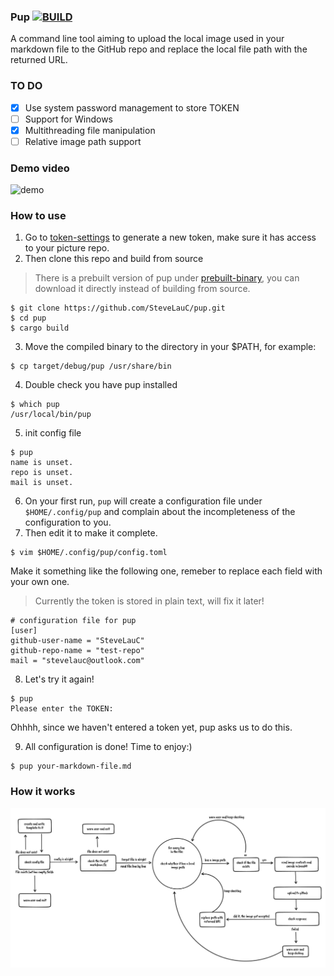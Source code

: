 ### Pup [![BUILD](https://github.com/stevelauc/pup/workflows/Rust/badge.svg)](https://github.com/stevelauc/pup/actions/workflows/build.yml)
A command line tool aiming to upload the local image used in your markdown file to
the GitHub repo and replace the local file path with the returned URL.

### TO DO
- [x] Use system password management to store TOKEN
- [ ] Support for Windows 
- [x] Multithreading file manipulation
- [ ] Relative image path support

### Demo video
![demo](https://user-images.githubusercontent.com/96880612/163778336-a2fda462-0af0-45fa-afb5-bbec48b438fa.gif)

### How to use
1. Go to [token-settings](https://github.com/settings/tokens) to generate a new
token, make sure it has access to your picture repo.
2. Then clone this repo and build from source
> There is a prebuilt version of pup under [prebuilt-binary](https://github.com/SteveLauC/pup/prebuilt-binary), you can download it directly instead of building from source.

```shell
$ git clone https://github.com/SteveLauC/pup.git
$ cd pup
$ cargo build
```
3. Move the compiled binary to the directory in your $PATH, for example:
```shell
$ cp target/debug/pup /usr/share/bin
```
4. Double check you have pup installed
```shell
$ which pup
/usr/local/bin/pup
```
5. init config file
```shell
$ pup
name is unset.
repo is unset.
mail is unset.
```
6. On your first run, `pup` will create a configuration file under
`$HOME/.config/pup` and complain about the incompleteness of the configuration
to you.
7. Then edit it to make it complete.
```shell
$ vim $HOME/.config/pup/config.toml
```
Make it something like the following one, remeber to replace each field with
your own one.
> Currently the token is stored in plain text, will fix it later!
```
# configuration file for pup
[user]
github-user-name = "SteveLauC"
github-repo-name = "test-repo"
mail = "stevelauc@outlook.com"
```
8. Let's try it again!
```shell
$ pup
Please enter the TOKEN: 
```
Ohhhh, since we haven't entered a token yet, pup asks us to do this.

9. All configuration is done! Time to enjoy:)
```shell
$ pup your-markdown-file.md
```


### How it works
![workflow](https://github.com/SteveLauC/pic/blob/main/Page%201.png)
